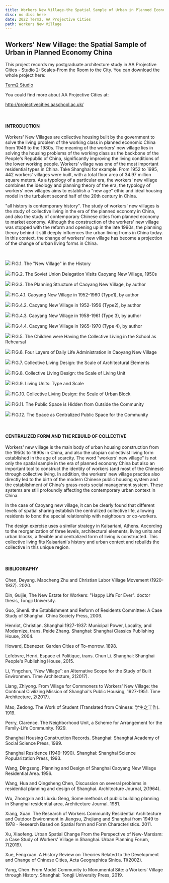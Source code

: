 ```yaml
---
title: Workers New Village-the Spatial Sample of Urban in Planned Economy China
disc: no disc here
date: 2022 Term2, AA Projective Cities
path: Workers New Village
---
```

<special>
</special>

## Workers' New Village: the Spatial Sample of Urban in Planned Economy China

This project records my postgraduate architecture study in AA Projective Cities - Studio 2: Scales-From the Room to the City. You can download the whole project here: 

[Term2 Studio](https://github.com/HanwenXU721/HanwenXU.github.io/blob/master/resources/Term2%20Studio.pdf)
 
You could find more about AA Projective Cities at: 

http://projectivecities.aaschool.ac.uk/

</br>

#### INTRODUCTION

Workers' New Villages are collective housing built by the government to solve the living problem of the working class in planned economic China from 1949 to the 1980s. The meaning of the workers' new village lies in solving the housing problems of the working class as the backbone of the People's Republic of China, significantly improving the living conditions of the lower working people. Workers' village was one of the most important residential types in China. Take Shanghai for example. From 1952 to 1995, 442 workers' villages were built, with a total floor area of 34.97 million square meters. As a typology of a particular era, the workers' new village combines the ideology and planning theory of the era, the typology of workers' new villages aims to establish a "new age" ethic and ideal housing model in the turbulent second half of the 20th century in China.

"all history is contemporary history". The study of workers' new villages is the study of collective living in the era of the planned economy in China, and also the study of contemporary Chinese cities from planned economy to market economy. Although the construction of the workers' new village was stopped with the reform and opening up in the late 1990s, the planning theory behind it still deeply influences the urban living froms in China today. In this context, the change of workers' new village has become a projection of the change of urban living forms in China.

</br>

<p id= "it">
<img src="../images/articles/design_02/01.jpg">
 FIG.1. The "New Village" in the History
</p>

<p id= "it">
<img src="../images/articles/design_02/02.jpg">
 FIG.2. The Soviet Union Delegation Visits Caoyang New Village, 1950s
</p>

<p id= "it">
<img src="../images/articles/design_02/03.jpg">
 FIG.3. The Planning Structure of Caoyang New Village, by author
</p>

<p id= "it">
<img src="../images/articles/design_02/04.1.jpg">
 FIG.4.1. Caoyang New Village in 1952-1960 (Type1), by author
</p>

<p id= "it">
<img src="../images/articles/design_02/04.2.jpg">
 FIG.4.2. Caoyang New Village in 1952-1956 (Type2), by author
</p>

<p id= "it">
<img src="../images/articles/design_02/04.3.jpg">
 FIG.4.3. Caoyang New Village in 1958-1961 (Type 3), by author
</p>

<p id= "it">
<img src="../images/articles/design_02/04.4.jpg">
 FIG.4.4. Caoyang New Village in 1965-1970 (Type 4), by author
</p>

<p id= "it">
<img src="../images/articles/design_02/05.jpg">
 FIG.5. The Children were Having the Collective Living in the School as Rehearsal
</p>

<p id= "it">
<img src="../images/articles/design_02/06.jpg">
 FIG.6.  Four Layers of Daily Life Administration in Caoyang New Village
</p>

<p id= "it">
<img src="../images/articles/design_02/07.jpg">
 FIG.7. Collective Living Design: the Scale of Architectural Elements
</p>

<p id= "it">
<img src="../images/articles/design_02/08.jpg">
 FIG.8. Collective Living Design: the Scale of Living Unit
</p>

<p id= "it">
<img src="../images/articles/design_02/09.jpg">
 FIG.9. Living Units: Type and Scale
</p>

<p id= "it">
<img src="../images/articles/design_02/10.jpg">
 FIG.10. Collective Living Design: the Scale of Urban Block
</p>

<p id= "it">
<img src="../images/articles/design_02/11.jpg">
 FIG.11. The Public Space is Hidden from Outside the Community
</p>

<p id= "it">
<img src="../images/articles/design_02/12.jpg">
 FIG.12. The Space as Centralized Public Space for the Community
</p>

</br>

#### CENTRALIZED FORM AND THE REBUILD OF COLLECTIVE

Workers' new village is the main body of urban housing construction from the 1950s to 1990s in China, and also the utopian collectivist living form established in the age of scarcity. The word "workers' new village" is not only the spatial sample in the era of planned economy China but also an important tool to construct the identity of workers (and most of the Chinese) through collective living. In addition, the workers' new village practice also directly led to the birth of the modern Chinese public housing system and the establishment of China's grass-roots social management system. These systems are still profoundly affecting the contemporary urban context in China.
  
In the case of Caoyang new village, it can be clearly found that different levels of spatial sharing establish the centralized collective life, allowing residents to bond the special relationship with neighbours or co-workers. 

The design exercise uses a similar strategy in Kaisariani, Athens. According to the reorganization of three levels, architectural elements, living units and urban blocks, a flexible and centralized form of living is constructed. This collective living fits Kaisariani's history and urban context and rebuilds the collective in this unique region.

</br>

#### BIBLIOGRAPHY

Chen, Deyang. Maocheng Zhu and Christian Labor Village Movement (1920-1937). 2020.

Din, Guijie, The New Estate for Workers: "Happy Life For Ever". doctor thesis, Tongji University.

Guo, Shenli. the Establishment and Reform of Residents Committee: A Case Study of Shanghai. China Society Press, 2006.

Henriot, Christian. Shanghai 1927-1937: Municipal Power, Locality, and Modernize, trans. Peide Zhang. Shanghai: Shanghai Classics Publishing House, 2004.

Howard, Ebenezer. Garden Cities of To-morrow. 1898.

Lefebvre, Henri, Espace et Politique, trans. Chun Li. Shanghai: Shanghai People's Publishing House, 2015.

Li, Yingchun, “New Village”: an Alternative Scope for the Study of Built Environmen. Time Architecture, 2(2017).

Liang, Zhiyong. From Village for Commoners to Workers' New Village: the Continual Civilizing Mission of Shanghai's Public Housing, 1927-1951. Time Architecture, 2(2017).

Mao, Zedong. The Work of Student (Translated from Chinese: 学生之工作). 1919.

Perry, Clarence. The Neighborhood Unit, a Scheme for Arrangement for the Family-Life Community. 1929.

Shanghai Housing Construction Records. Shanghai: Shanghai Academy of Social Science Press, 1999.

Shanghai Residence (1949-1990). Shanghai: Shanghai Science Popularization Press, 1993.

Wang, Dingzeng. Planning and Design of Shanghai Caoyang New Village Residential Area. 1956.

Wang, Hua and Qingsheng Chen, Discussion on several problems in residential planning and design of Shanghai. Architecture Journal, 2(1964).

Wu, Zhongxin and Liuxiu Geng, Some methods of public building planning in Shanghai residential area, Architecture Journal. 1981.

Xiang, Xuan. The Research of Workers Community Residential Architecture and Outdoor Environment in Jiangsu, Zhejiang and Shanghai from 1949 to 1978 - Research Based on Spatial form and Form Characteristics.  2011.

Xu, Xiaofeng. Urban Spatial Change From the Perspective of New-Marxism: a Case Study of Workers' Village in Shanghai. Urban Planning Forum, 7(2019).

Xue, Fengxuan. A History Review on Theories Related to the Development and Change of Chinese Cities, Acta Geographica Sinica. 11(2002).

Yang, Chen. From Model Community to Monumental Site: a Workers’ Village through History. Shanghai: Tongji University Press, 2019.